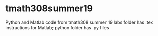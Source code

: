# tmath308summer19
Python and Matlab code from tmath308 summer 19
labs folder has .tex instructions for Matlab; python folder has .py files
